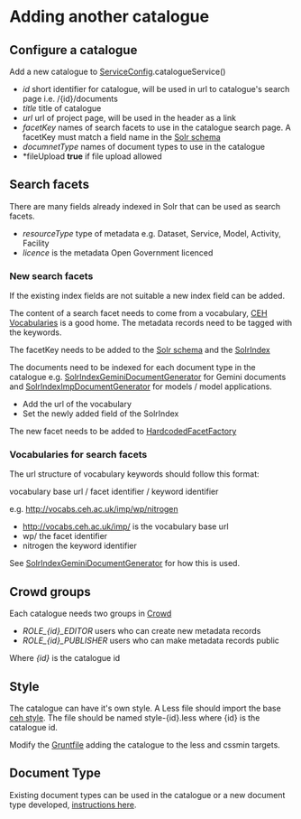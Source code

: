 # Adding another catalogue

## Configure a catalogue

Add a new catalogue to [ServiceConfig](java/src/main/java/uk/ac/ceh/gateway/catalogue/config/ServiceConfig.java).catalogueService()

- *id* short identifier for catalogue, will be used in url to catalogue's search page i.e. /{id}/documents
- *title* title of catalogue
- *url* url of project page, will be used in the header as a link
- *facetKey* names of search facets to use in the catalogue search page. A facetKey must match a field name in the [Solr schema](solr/config/documents/conf/schema.xml)
- *documnetType* names of document types to use in the catalogue
- *fileUpload **true** if file upload allowed 

## Search facets
There are many fields already indexed in Solr that can be used as search facets.

- *resourceType* type of metadata e.g. Dataset, Service, Model, Activity, Facility
- *licence* is the metadata Open Government licenced

### New search facets

If the existing index fields are not suitable a new index field can be added.

The content of a search facet needs to come from a vocabulary,  [CEH Vocabularies](http://vocabs.ceh.ac.uk/) is a good home.
The metadata records need to be tagged with the keywords.

The facetKey needs to be added to the [Solr schema](solr/config/documents/conf/schema.xml) and the  [SolrIndex](java/src/main/java/uk/ac/ceh/gateway/catalogue/indexing/SolrIndex.java)

The documents need to be indexed for each document type in the catalogue e.g. [SolrIndexGeminiDocumentGenerator](java/src/main/java/uk/ac/ceh/gateway/catalogue/indexing/SolrIndexGeminiDocumentGenerator.java) for Gemini documents and [SolrIndexImpDocumentGenerator](java/src/main/java/uk/ac/ceh/gateway/catalogue/indexing/SolrIndexImpDocumentGenerator.java) for models / model applications. 

- Add the url of the vocabulary
- Set the newly added field of the SolrIndex

The new facet needs to be added to [HardcodedFacetFactory](java/src/main/java/uk/ac/ceh/gateway/catalogue/search/HardcodedFacetFactory.java)

### Vocabularies for search facets

The url structure of vocabulary keywords should follow this format:

vocabulary base url / facet identifier / keyword identifier

e.g. http://vocabs.ceh.ac.uk/imp/wp/nitrogen

- http://vocabs.ceh.ac.uk/imp/ is the vocabulary base url
- wp/ the facet identifier
- nitrogen the keyword identifier

See [SolrIndexGeminiDocumentGenerator](java/src/main/java/uk/ac/ceh/gateway/catalogue/indexing/SolrIndexGeminiDocumentGenerator.java) for how this is used.

## Crowd groups

Each catalogue needs two groups in [Crowd](https://crowd.ceh.ac.uk)

- *ROLE_{id}_EDITOR* users who can create new metadata records
- *ROLE_{id}_PUBLISHER* users who can make metadata records public

Where *{id}* is the catalogue id

## Style

The catalogue can have it's own style. A Less file should import the base [ceh style](web/src/less/style-ceh.less). The file should be named style-{id}.less where {id} is the catalogue id.

Modify the [Gruntfile](web/Gruntfile.coffee) adding the catalogue to the less and cssmin targets.

## Document Type

Existing document types can be used in the catalogue or a new document type developed, [instructions here](newDocumentType.markdown).